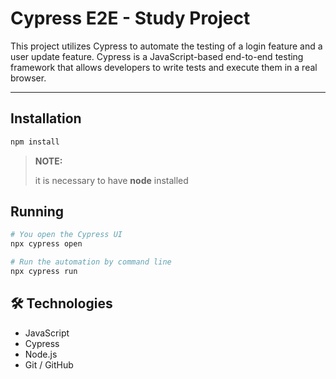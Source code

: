 # Cypress E2E - Study Project

This project utilizes Cypress to automate the testing of a login feature and a user update feature.
Cypress is a JavaScript-based end-to-end testing framework that allows developers to write tests and
execute them in a real browser.

---

## Installation
```bash
npm install
```

> **NOTE:**
>
> it is necessary to have **node** installed

## Running
```bash
# You open the Cypress UI
npx cypress open

# Run the automation by command line
npx cypress run
```

## 🛠 Technologies

- JavaScript
- Cypress
- Node.js
- Git / GitHub
